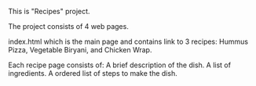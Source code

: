 This is "Recipes" project.

The project consists of 4 web pages.

index.html which is the main page and contains link to 3 recipes: Hummus Pizza, Vegetable Biryani, and Chicken Wrap.

Each recipe page consists of: 
A brief description of the dish.
A list of ingredients.
A ordered list of steps to make the dish.